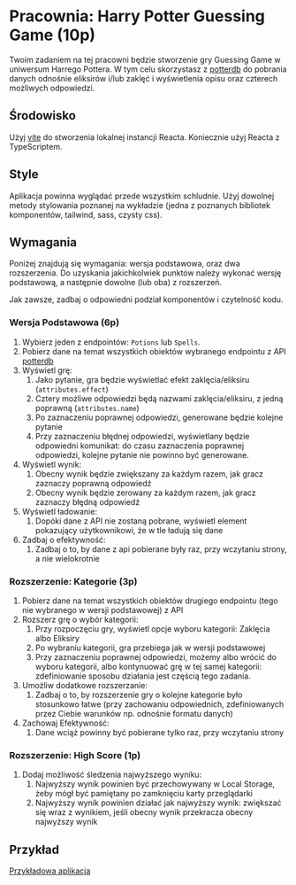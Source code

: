 # Pracownia: Harry Potter Guessing Game (10p)

Twoim zadaniem na tej pracowni będzie stworzenie gry Guessing Game w uniwersum Harrego Pottera. W tym celu skorzystasz z [potterdb](https://docs.potterdb.com/) do pobrania danych odnośnie eliksirów i/lub zaklęć i wyświetlenia opisu oraz czterech możliwych odpowiedzi.

## Środowisko

Użyj [vite](https://vitejs.dev/) do stworzenia lokalnej instancji Reacta. Koniecznie użyj Reacta z TypeScriptem.

## Style

Aplikacja powinna wyglądać przede wszystkim schludnie. Użyj dowolnej metody stylowania poznanej na wykładzie (jedna z poznanych bibliotek komponentów, tailwind, sass, czysty css).

## Wymagania

Poniżej znajdują się wymagania: wersja podstawowa, oraz dwa rozszerzenia. Do uzyskania jakichkolwiek punktów należy wykonać wersję podstawową, a następnie dowolne (lub oba) z rozszerzeń.

Jak zawsze, zadbaj o odpowiedni podział komponentów i czytelność kodu.

### Wersja Podstawowa (6p)

1. Wybierz jeden z endpointów: `Potions` lub `Spells`.
2. Pobierz dane na temat wszystkich obiektów wybranego endpointu z API [potterdb](https://docs.potterdb.com/)
3. Wyświetl grę:
   1. Jako pytanie, gra będzie wyświetlać efekt zaklęcia/eliksiru (`attributes.effect`)
   2. Cztery możliwe odpowiedzi będą nazwami zaklęcia/eliksiru, z jedną poprawną (`attributes.name`)
   3. Po zaznaczeniu poprawnej odpowiedzi, generowane będzie kolejne pytanie
   4. Przy zaznaczeniu błędnej odpowiedzi, wyświetlany będzie odpowiedni komunikat: do czasu zaznaczenia poprawnej odpowiedzi, kolejne pytanie nie powinno być generowane.
4. Wyświetl wynik:
   1. Obecny wynik będzie zwiększany za każdym razem, jak gracz zaznaczy poprawną odpowiedź
   2. Obecny wynik będzie zerowany za każdym razem, jak gracz zaznaczy błędną odpowiedź
5. Wyświetl ładowanie:
   1. Dopóki dane z API nie zostaną pobrane, wyświetl element pokazujący użytkownikowi, że w tle ładują się dane
6. Zadbaj o efektywność:
   1. Zadbaj o to, by dane z api pobierane były raz, przy wczytaniu strony, a nie wielokrotnie

### Rozszerzenie: Kategorie (3p)

1. Pobierz dane na temat wszystkich obiektów drugiego endpointu (tego nie wybranego w wersji podstawowej) z API
2. Rozszerz grę o wybór kategorii:
   1. Przy rozpoczęciu gry, wyświetl opcje wyboru kategorii: Zaklęcia albo Eliksiry
   2. Po wybraniu kategorii, gra przebiega jak w wersji podstawowej
   3. Przy zaznaczeniu poprawnej odpowiedzi, możemy albo wrócić do wyboru kategorii, albo kontynuować grę w tej samej kategorii: zdefiniowanie sposobu działania jest częścią tego zadania.
3. Umożliw dodatkowe rozszerzanie:
   1. Zadbaj o to, by rozszerzenie gry o kolejne kategorie było stosunkowo łatwe (przy zachowaniu odpowiednich, zdefiniowanych przez Ciebie warunków np. odnośnie formatu danych)
4. Zachowaj Efektywność:
   1. Dane wciąż powinny być pobierane tylko raz, przy wczytaniu strony

### Rozszerzenie: High Score (1p)

1. Dodaj możliwość śledzenia najwyższego wyniku:
   1. Najwyższy wynik powinien być przechowywany w Local Storage, żeby mógł być pamiętany po zamknięciu karty przeglądarki
   2. Najwyższy wynik powinien działać jak najwyższy wynik: zwiększać się wraz z wynikiem, jeśli obecny wynik przekracza obecny najwyższy wynik

## Przykład

[Przykładowa aplikacja](./images/example.gif)
